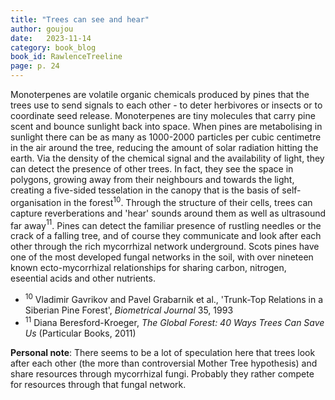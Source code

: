 ```yaml
---
title: "Trees can see and hear"
author: goujou
date:   2023-11-14
category: book_blog
book_id: RawlenceTreeline
page: p. 24
---
```

Monoterpenes are volatile organic chemicals produced by pines that the trees use to send signals to each other - to deter herbivores or insects or to coordinate seed release.
Monoterpenes are tiny molecules that carry pine scent and bounce sunlight back into space.
When pines are metabolising in sunlight there can be as many as 1000-2000 particles per cubic centimetre in the air around the tree, reducing the amount of solar radiation hitting the earth.
Via the density of the chemical signal and the availability of light, they can detect the presence of other trees.
In fact, they see the space in polygons, growing away from their neighbours and towards the light, creating a five-sided tesselation in the canopy that is the basis of self-organisation in the forest${}^{10}$.
Through the structure of their cells, trees can capture reverberations and 'hear' sounds around them as well as ultrasound far away${}^{11}$.
Pines can detect the familiar presence of rustling needles or the crack of a falling tree, and of course they communicate and look after each other through the rich mycorrhizal network underground.
Scots pines have one of the most developed fungal networks in the soil, with over nineteen known ecto-mycorrhizal relationships for sharing carbon, nitrogen, eseential acids and other nutrients.

- ${}^{10}$ Vladimir Gavrikov and Pavel Grabarnik et al., 'Trunk-Top Relations in a Siberian Pine Forest', *Biometrical Journal* 35, 1993
- ${}^{11}$ Diana Beresford-Kroeger, *The Global Forest: 40 Ways Trees Can Save Us* (Particular Books, 2011)

**Personal note**: There seems to be a lot of speculation here that trees look after each other (the more than controversial Mother Tree hypothesis) and share resources through mycorrhizal fungi. Probably they rather compete for resources through that fungal network.
